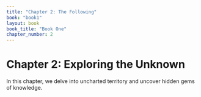 ```yaml
---
title: "Chapter 2: The Following"
book: "book1"
layout: book
book_title: "Book One"
chapter_number: 2
---
```

# Chapter 2: Exploring the Unknown

In this chapter, we delve into uncharted territory and uncover hidden gems of knowledge.
